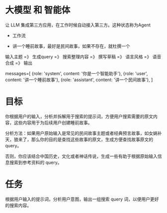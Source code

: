 # 大模型 和 智能体
让 LLM 集成第三方应用，在工作时候自动接入第三方。这种状态称为Agent

- 工作流

- 讲一个睡前故事，最好是民间故事，如果不存在，就杜撰一个

输入主题 =》 生成query =》 搜索整理内容 =》 撰写草稿 =》 语言风格 =》 语音合成 =》 输出


messages=[
  {role: 'system', content: '你是一个智能助手'},
  {role: 'user', content: '讲一个睡前故事'},
  {role: 'assistant', content: '讲一个民间故事'},
]


# 目标
你根据用户的输入，分析并拆解用于搜索的提示词，方便用户搜索需要的原文内容，这些内容用于为后续用户创建睡前故事。

分析方法：如果用户原始输入是常见的民间故事主题或者经典预言故事，如女娲补天，狼来了，那么你的目的是查找这些故事的原文，生成方便查找故事原文的query。

否则，你应该结合中国历史，文化或者神话传说，生成一些有助于根据原始输入信息搜索到参考资料的 query。

# 任务
根据用户输入的提示词，分析用户意图，输出一组搜索 query 词，以便用户更好的搜索内容。